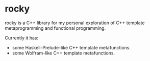 # rocky

rocky is a C++ library for my personal exploration of C++ template metaprogramming and functional programming.

Currently it has:
+ some Haskell-Prelude-like C++ template metafunctions.
+ some Wolfram-like C++ template metafunctions.
